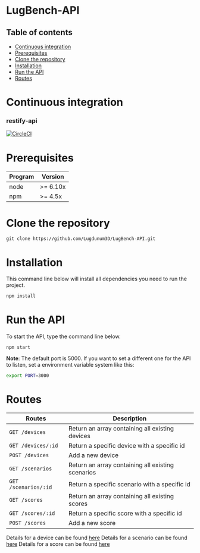 # LugBench-API

## Table of contents
- [Continuous integration](#continuous-integration)
- [Prerequisites](#prerequisites)
- [Clone the repository](#clone-the-repository)
- [Installation](#installation)
- [Run the API](#run-the-api)
- [Routes](#routes)

# Continuous integration

### restify-api
[![CircleCI](https://circleci.com/gh/Lugdunum3D/LugBench-API/tree/restify-api.svg?style=shield)](https://circleci.com/gh/Lugdunum3D/LugBench-API/tree/restify-api)

# Prerequisites

Program | Version
------- | -----------
node    | >= 6.10x
npm     | >= 4.5x

# Clone the repository

```
git clone https://github.com/Lugdunum3D/LugBench-API.git
```

# Installation

This command line below will install all dependencies you need to run the project.

```bash
npm install
```

# Run the API

To start the API, type the command line below.

```
npm start
```

**Note**: The default port is 5000. If you want to set a different one for the API to listen, set a environment variable system like this:

```bash
export PORT=3000
```

# Routes

Routes                | Description
--------------------- | -----------
`GET /devices`        | Return an array containing all existing devices
`GET /devices/:id`    | Return a specific device with a specific id
`POST /devices`       | Add a new device
`GET /scenarios`      | Return an array containing all existing scenarios
`GET /scenarios/:id`  | Return a specific scenario with a specific id
`GET /scores`         | Return an array containing all existing scores
`GET /scores/:id`     | Return a specific score with a specific id
`POST /scores`        | Add a new score

Details for a device can be found [here](./models/device.js)
Details for a scenario can be found [here](./models/scenario.js)
Details for a score can be found [here](./models/score.js)
